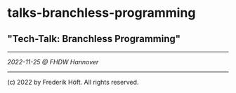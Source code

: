 # talks-branchless-programming

## "Tech-Talk: Branchless Programming"

---

_2022-11-25 @ FHDW Hannover_

--- 

(c) 2022 by Frederik Höft. All rights reserved.
